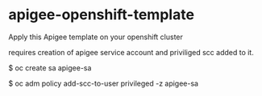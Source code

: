 # apigee-openshift-template

Apply this Apigee template on your openshift cluster

requires creation of apigee service account and priviliged scc added to it.

$ oc create sa apigee-sa

$ oc adm policy add-scc-to-user privileged -z apigee-sa
